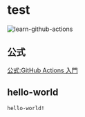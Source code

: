 # test

![learn-github-actions](https://github.com/hironomiu/test/workflows/learn-github-actions/badge.svg?branch=main)

## 公式

[公式:GitHub Actions 入門](https://docs.github.com/ja/actions/learn-github-actions/introduction-to-github-actions)

## hello-world

```
hello-world!
```

